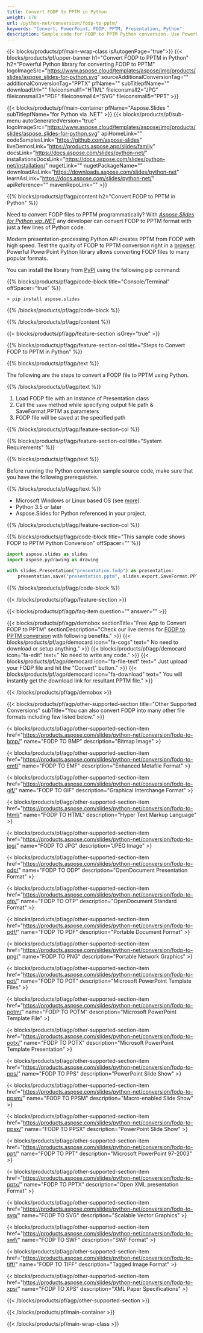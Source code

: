 ```yaml
---
title: Convert FODP to PPTM in Python 
weight: 170
url: /python-net/conversion/fodp-to-pptm/ 
keywords: "Convert, PowerPoint, FODP, PPTM, Presentation, Python"
description: Sample code for FODP to PPTM Python conversion. Use PowerPoint Python API for batch conversion FODP files to PPTM files.
---
```


{{< blocks/products/pf/main-wrap-class isAutogenPage="true">}}
{{< blocks/products/pf/upper-banner h1="Convert FODP to PPTM in Python" h2="Powerful Python library for converting FODP to PPTM" logoImageSrc="https://www.aspose.cloud/templates/aspose/img/products/slides/aspose_slides-for-python.svg" sourceAdditionalConversionTag="" additionalConversionTag="PPTX" pfName="" subTitlepfName="" downloadUrl="" fileiconsmall1="HTML" fileiconsmall2="JPG" fileiconsmall3="PDF" fileiconsmall4="SVG" fileiconsmall5="PPT" >}}

{{< blocks/products/pf/main-container pfName="Aspose.Slides " subTitlepfName="for Python via .NET" >}}
{{< blocks/products/pf/sub-menu autoGeneratedVersion="true" logoImageSrc="https://www.aspose.cloud/templates/aspose/img/products/slides/aspose_slides-for-python.svg" apiHomeLink="" codeSamplesLink="https://github.com/aspose-slides" liveDemosLink="https://products.aspose.app/slides/family" docsLink="https://docs.aspose.com/slides/python-net/" installationsDocsLink="https://docs.aspose.com/slides/python-net/installation/" nugetLink="" nugetPackageName="" downloadAsLink="https://downloads.aspose.com/slides/python-net" learnAsLink="https://docs.aspose.com/slides/python-net/" apiReference="" mavenRepoLink="" >}}

{{% blocks/products/pf/agp/content h2="Convert FODP to PPTM in Python" %}}

Need to convert FODP files to PPTM programmatically? With [*Aspose.Slides for Python via .NET*](https://products.aspose.com/slides/python-net/) any developer can convert FODP to PPTM format with just a few lines of Python code.

Modern presentation-processing Python API creates PPTM from FODP with high speed. Test the quality of FODP to PPTM conversion right in a [browser](https://products.aspose.app/slides/conversion). Powerful PowerPoint Python library allows converting FODP files to many popular formats.

You can install the library from [PyPI](https://pypi.org/project/Aspose.Slides/) using the following pip command:

{{% blocks/products/pf/agp/code-block title="Console/Terminal" offSpacer="true" %}}

```
> pip install aspose.slides
```

{{% /blocks/products/pf/agp/code-block %}}

{{% /blocks/products/pf/agp/content %}}

{{< blocks/products/pf/agp/feature-section isGrey="true" >}}

{{% blocks/products/pf/agp/feature-section-col title="Steps to Convert FODP to PPTM in Python" %}}

{{% blocks/products/pf/agp/text %}}

 The following are the steps to convert a FODP file to PPTM using Python.

{{% /blocks/products/pf/agp/text %}}

1.  Load FODP file with an instance of Presentation class
2.  Call the `save` method while specifying output file path & SaveFormat.PPTM as parameters
3.  FODP file will be saved at the specified path

{{% /blocks/products/pf/agp/feature-section-col %}}

{{% blocks/products/pf/agp/feature-section-col title="System Requirements" %}}

{{% blocks/products/pf/agp/text %}}

 Before running the Python conversion sample source code, make sure that you have the following prerequisites.

{{% /blocks/products/pf/agp/text %}}

-  Microsoft Windows or Linux based OS (see [more](https://docs.aspose.com/slides/python-net/system-requirements/)).
-  Python 3.5 or later
-  Aspose.Slides for Python referenced in your project.

{{% /blocks/products/pf/agp/feature-section-col %}}

{{% blocks/products/pf/agp/code-block title="This sample code shows FODP to PPTM Python Conversion" offSpacer="" %}}

```py
import aspose.slides as slides
import aspose.pydrawing as drawing

with slides.Presentation("presentation.fodp") as presentation:
    presentation.save("presentation.pptm", slides.export.SaveFormat.PPTM)
```

{{% /blocks/products/pf/agp/code-block %}}

{{< /blocks/products/pf/agp/feature-section >}}

{{< blocks/products/pf/agp/faq-item question="" answer="" >}}
 

<!-- aboutfile Starts -->

{{< blocks/products/pf/agp/demobox sectionTitle="Free App to Convert FODP to PPTM" sectionDescription="Check our live demos for [FODP to PPTM conversion](https://products.aspose.app/slides/conversion/fodp-to-pptm) with following benefits." >}}
        {{< blocks/products/pf/agp/democard icon="fa-cogs" text=" No need to download or setup anything." >}}
        {{< blocks/products/pf/agp/democard icon="fa-edit" text=" No need to write any code." >}}
        {{< blocks/products/pf/agp/democard icon="fa-file-text" text=" Just upload your FODP file and hit the \"Convert\" button." >}}
        {{< blocks/products/pf/agp/democard icon="fa-download" text=" You will instantly get the download link for resultant PPTM file." >}}

{{< /blocks/products/pf/agp/demobox >}}

<!-- aboutfile Ends -->

{{< blocks/products/pf/agp/other-supported-section title="Other Supported Conversions" subTitle="You can also convert FODP into many other file formats including few listed below." >}}

{< blocks/products/pf/agp/other-supported-section-item href="https://products.aspose.com/slides/python-net/conversion/fodp-to-bmp/" name="FODP TO BMP" description="Bitmap Image" >}
{< blocks/products/pf/agp/other-supported-section-item href="https://products.aspose.com/slides/python-net/conversion/fodp-to-emf/" name="FODP TO EMF" description="Enhanced Metafile Format" >}
{< blocks/products/pf/agp/other-supported-section-item href="https://products.aspose.com/slides/python-net/conversion/fodp-to-gif/" name="FODP TO GIF" description="Graphical Interchange Format" >}
{< blocks/products/pf/agp/other-supported-section-item href="https://products.aspose.com/slides/python-net/conversion/fodp-to-html/" name="FODP TO HTML" description="Hyper Text Markup Language" >}
{< blocks/products/pf/agp/other-supported-section-item href="https://products.aspose.com/slides/python-net/conversion/fodp-to-jpg/" name="FODP TO JPG" description="JPEG Image" >}
{< blocks/products/pf/agp/other-supported-section-item href="https://products.aspose.com/slides/python-net/conversion/fodp-to-odp/" name="FODP TO ODP" description="OpenDocument Presentation Format" >}
{< blocks/products/pf/agp/other-supported-section-item href="https://products.aspose.com/slides/python-net/conversion/fodp-to-otp/" name="FODP TO OTP" description="OpenDocument Standard Format" >}
{< blocks/products/pf/agp/other-supported-section-item href="https://products.aspose.com/slides/python-net/conversion/fodp-to-pdf/" name="FODP TO PDF" description="Portable Document Format" >}
{< blocks/products/pf/agp/other-supported-section-item href="https://products.aspose.com/slides/python-net/conversion/fodp-to-png/" name="FODP TO PNG" description="Portable Network Graphics" >}
{< blocks/products/pf/agp/other-supported-section-item href="https://products.aspose.com/slides/python-net/conversion/fodp-to-pot/" name="FODP TO POT" description="Microsoft PowerPoint Template Files" >}
{< blocks/products/pf/agp/other-supported-section-item href="https://products.aspose.com/slides/python-net/conversion/fodp-to-potm/" name="FODP TO POTM" description="Microsoft PowerPoint Template File" >}
{< blocks/products/pf/agp/other-supported-section-item href="https://products.aspose.com/slides/python-net/conversion/fodp-to-potx/" name="FODP TO POTX" description="Microsoft PowerPoint Template Presentation" >}
{< blocks/products/pf/agp/other-supported-section-item href="https://products.aspose.com/slides/python-net/conversion/fodp-to-pps/" name="FODP TO PPS" description="PowerPoint Slide Show" >}
{< blocks/products/pf/agp/other-supported-section-item href="https://products.aspose.com/slides/python-net/conversion/fodp-to-ppsm/" name="FODP TO PPSM" description="Macro-enabled Slide Show" >}
{< blocks/products/pf/agp/other-supported-section-item href="https://products.aspose.com/slides/python-net/conversion/fodp-to-ppsx/" name="FODP TO PPSX" description="PowerPoint Slide Show" >}
{< blocks/products/pf/agp/other-supported-section-item href="https://products.aspose.com/slides/python-net/conversion/fodp-to-ppt/" name="FODP TO PPT" description="Microsoft PowerPoint 97-2003" >}
{< blocks/products/pf/agp/other-supported-section-item href="https://products.aspose.com/slides/python-net/conversion/fodp-to-pptx/" name="FODP TO PPTX" description="Open XML presentation Format" >}
{< blocks/products/pf/agp/other-supported-section-item href="https://products.aspose.com/slides/python-net/conversion/fodp-to-svg/" name="FODP TO SVG" description="Scalable Vector Graphics" >}
{< blocks/products/pf/agp/other-supported-section-item href="https://products.aspose.com/slides/python-net/conversion/fodp-to-swf/" name="FODP TO SWF" description="SWF Format" >}
{< blocks/products/pf/agp/other-supported-section-item href="https://products.aspose.com/slides/python-net/conversion/fodp-to-tiff/" name="FODP TO TIFF" description="Tagged Image Format" >}
{< blocks/products/pf/agp/other-supported-section-item href="https://products.aspose.com/slides/python-net/conversion/fodp-to-xps/" name="FODP TO XPS" description="XML Paper Specifications" >}


{{< /blocks/products/pf/agp/other-supported-section >}}

{{< /blocks/products/pf/main-container >}}
    
{{< /blocks/products/pf/main-wrap-class >}}
